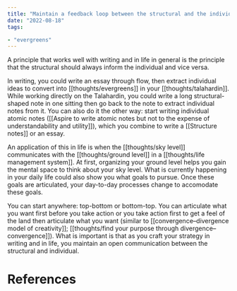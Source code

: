 ```yaml
---
title: "Maintain a feedback loop between the structural and the individual"
date: "2022-08-18"
tags:

- "evergreens"
---
```


A principle that works well with writing and in life in general is the principle that the structural should always inform the individual and vice versa.

In writing, you could write an essay through flow, then extract individual ideas to convert into [[thoughts/evergreens]] in your [[thoughts/talahardin]]. While working directly on the Talahardin, you could write a long structural-shaped note in one sitting then go back to the note to extract individual notes from it. You can also do it the other way: start writing individual atomic notes ([[Aspire to write atomic notes but not to the expense of understandability and utility]]), which you combine to write a [[Structure notes]] or an essay.

An application of this in life is when the [[thoughts/sky level]] communicates with the [[thoughts/ground level]] in a [[thoughts/life management system]]. At first, organizing your ground level helps you gain the mental space to think about your sky level. What is currently happening in your daily life could also show you what goals to pursue. Once these goals are articulated, your day-to-day processes change to accomodate these goals.

You can start anywhere: top-bottom or bottom-top. You can articulate what you want first before you take action or you take action first to get a feel of the land then articulate what you want (similar to [[convergence–divergence model of creativity]]; [[thoughts/find your purpose through divergence–convergence]]). What is important is that as you craft your strategy in writing and in life, you maintain an open communication between the structural and individual.

# References
